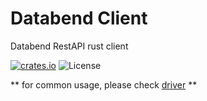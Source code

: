 # Databend Client

Databend RestAPI rust client

[![crates.io](https://img.shields.io/crates/v/databend-client.svg)](https://crates.io/crates/databend-client)
![License](https://img.shields.io/crates/l/databend-client.svg)

** for common usage, please check [driver](../driver/README.md) **
